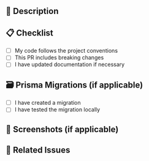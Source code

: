 ## 📝 Description

<!-- Briefly describe the changes made -->

## 📋 Checklist

- [ ] My code follows the project conventions
- [ ] This PR includes breaking changes
- [ ] I have updated documentation if necessary

## 🗃️ Prisma Migrations (if applicable)

- [ ] I have created a migration
- [ ] I have tested the migration locally

## 📸 Screenshots (if applicable)

<!-- Add screenshots for visual changes -->

## 🔗 Related Issues

<!-- Reference issues: Closes #123, Fixes #456 -->

